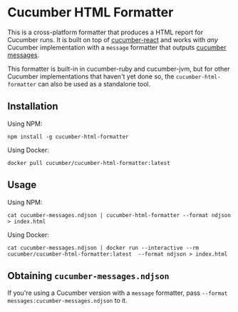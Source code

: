 # Cucumber HTML Formatter

This is a cross-platform formatter that produces a HTML report for Cucumber runs.
It is built on top of [cucumber-react](../cucumber-react/javascript) and works with *any* 
Cucumber implementation with a `message` formatter that outputs [cucumber messages](../cucumber-messages).

This formatter is built-in in cucumber-ruby and cucumber-jvm, but for other Cucumber implementations that
haven't yet done so, the `cucumber-html-formatter` can also be used as a standalone tool.

## Installation

Using NPM:

    npm install -g cucumber-html-formatter

Using Docker:

    docker pull cucumber/cucumber-html-formatter:latest
    
## Usage

Using NPM:

    cat cucumber-messages.ndjson | cucumber-html-formatter --format ndjson > index.html

Using Docker:

    cat cucumber-messages.ndjson | docker run --interactive --rm cucumber/cucumber-html-formatter:latest  --format ndjson > index.html

## Obtaining `cucumber-messages.ndjson`

If you're using a Cucumber version with a `message` formatter, pass `--format messages:cucumber-messages.ndjson` to it.
